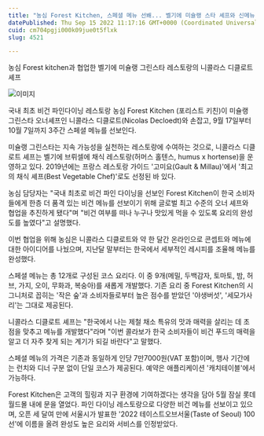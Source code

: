 ```yaml
---
title: "농심 Forest Kitchen, 스페셜 메뉴 선봬... 벨기에 미슐랭 스타 셰프와 신메뉴 제공"
datePublished: Thu Sep 15 2022 11:17:16 GMT+0000 (Coordinated Universal Time)
cuid: cm704pgji000k09jue0t5flxk
slug: 4521

---
```



농심 Forest kitchen과 협업한 벨기에 미슐랭 그린스타 레스토랑의 니콜라스 디클로트 셰프

![이미지](https://cdn.hashnode.com/res/hashnode/image/upload/v1739256991477/b09b6ff4-4621-420e-afaf-971f8db67340.jpeg)

국내 최초 비건 파인다이닝 레스토랑 농심 Forest Kitchen (포리스트 키친)이 미슐랭 그린스타 오너셰프인 니콜라스 디클로트(Nicolas Decloedt)와 손잡고, 9월 17일부터 10월 7일까지 3주간 스페셜 메뉴를 선보인다.

미슐랭 그린스타는 지속 가능성을 실천하는 레스토랑에 수여하는 것으로, 니콜라스 디클로트 셰프는 벨기에 브뤼셀에 채식 레스토랑(허머스 홀텐스, humus x hortense)을 운영하고 있다. 2019년에는 프랑스 레스토랑 가이드 '고미요(Gault & Millau)'에서 '최고의 채식 셰프(Best Vegetable Chef)'로도 선정된 바 있다.

농심 담당자는 "국내 최초로 비건 파인 다이닝을 선보인 Forest Kitchen이 한국 소비자들에게 한층 더 품격 있는 비건 메뉴를 선보이기 위해 글로벌 최고 수준의 오너 셰프와 협업을 추진하게 됐다"며 "비건 여부를 떠나 누구나 맛있게 먹을 수 있도록 요리의 완성도를 높였다"고 설명했다.

이번 협업을 위해 농심은 니콜라스 디클로트와 약 한 달간 온라인으로 콘셉트와 메뉴에 대한 아이디어를 나눴으며, 지난달 말부터는 한국에서 세부적인 레시피를 조율해 메뉴를 완성했다.

스페셜 메뉴는 총 12개로 구성된 코스 요리다. 이 중 9개(메밀, 두백감자, 토마토, 밤, 허브, 가지, 오이, 무화과, 복숭아)를 새롭게 개발했다. 기존 요리 중 Forest Kitchen의 시그니처로 꼽히는 '작은 숲'과 소비자들로부터 높은 점수를 받았던 '야생버섯', '세모가사리'는 그대로 제공된다.

니콜라스 디클로트 셰프는 "한국에서 나는 제철 채소 특유의 맛과 매력을 살리는 데 초점을 맞추고 메뉴를 개발했다"라며 "이번 콜라보가 한국 소비자들이 비건 푸드의 매력을 알고 더 자주 찾게 되는 계기가 되길 바란다"고 말했다.

스페셜 메뉴의 가격은 기존과 동일하게 인당 7만7000원(VAT 포함)이며, 행사 기간에는 런치와 디너 구분 없이 단일 코스가 제공된다. 예약은 애플리케이션 '캐치테이블'에서 가능하다.

Forest Kitchen은 고객의 힐링과 지구 환경에 기여하겠다는 생각을 담아 5월 잠실 롯데월드몰 내에 문을 열었다. 파인 다이닝 레스토랑으로 다양한 비건 메뉴를 선보이고 있으며, 오픈 세 달여 만에 서울시가 발표한 '2022 테이스트오브서울(Taste of Seoul) 100선'에 이름을 올려 완성도 높은 요리와 서비스를 인정받았다.